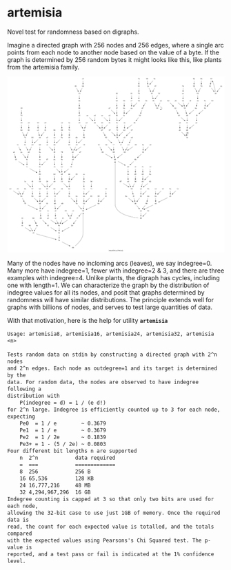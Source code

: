 # artemisia
Novel test for randomness based on digraphs.

Imagine a directed graph with 256 nodes and 256 edges, where a single arc points from each node to another node based on the value of a byte. If the graph is determined by 256 random bytes it might looks like this, like plants from the artemisia family.

<img src="exp_n_8.png" alt="2^8 node digraph" width="640"/>

Many of the nodes have no incloming arcs (leaves), we say indegree=0. Many more have indegree=1, fewer with indegree=2 & 3, and there are three examples with indegree=4. Unlike plants, the digraph has cycles, including one with length=1. We can characterize the graph by the distribution of indegree values for all its nodes, and posit that graphs determined by randomness will have similar distributions. The principle extends well for graphs with billions of nodes, and serves to test large quantities of data.

With that motivation, here is the help for utility **`artemisia`**

```
Usage: artemisia8, artemisia16, artemisia24, artemisia32, artemisia <n>

Tests random data on stdin by constructing a directed graph with 2^n nodes
and 2^n edges. Each node as outdegree=1 and its target is determined by the
data. For random data, the nodes are observed to have indegree following a
distribution with
    P(indegree = d) = 1 / (e d!)
for 2^n large. Indegree is efficiently counted up to 3 for each node, expecting
    Pe0  = 1 / e        ~ 0.3679
    Pe1  = 1 / e        ~ 0.3679
    Pe2  = 1 / 2e       ~ 0.1839
    Pe3+ = 1 - (5 / 2e) ~ 0.0803
Four different bit lengths n are supported
    n  2^n            data required
    =  ===            =============
    8  256            256 B
    16 65,536         128 KB
    24 16,777,216     48 MB
    32 4,294,967,296  16 GB
Indegree counting is capped at 3 so that only two bits are used for each node,
allowing the 32-bit case to use just 1GB of memory. Once the required data is
read, the count for each expected value is totalled, and the totals compared
with the expected values using Pearsons's Chi Squared test. The p-value is
reported, and a test pass or fail is indicated at the 1% confidence level.
```
